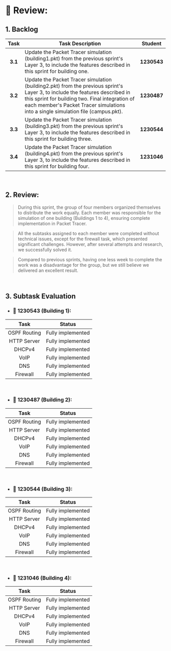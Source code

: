 # 📄 Review:

## 1. Backlog

| **Task** | **Task Description**                                                                                                                                                                                                                                                | **Student** |
|:--------:|---------------------------------------------------------------------------------------------------------------------------------------------------------------------------------------------------------------------------------------------------------------------|:-----------:|
| **3.1**  | Update the Packet Tracer simulation (building1.pkt) from the previous sprint's Layer 3, to include the features described in this sprint for building one.                                                                                                          | **1230543** |
| **3.2**  | Update the Packet Tracer simulation (building2.pkt) from the previous sprint's Layer 3, to include the features described in this sprint for building two. Final integration of each member's Packet Tracer simulations into a single simulation file (campus.pkt). | **1230487** |
| **3.3**  | Update the Packet Tracer simulation (building3.pkt) from the previous sprint's Layer 3, to include the features described in this sprint for building three.                                                                                                        | **1230544** |
| **3.4**  | Update the Packet Tracer simulation (building4.pkt) from the previous sprint's Layer 3, to include the features described in this sprint for building four.                                                                                                         | **1231046** |

<br>

## 2. Review:

> During this sprint, the group of four members organized themselves to distribute the work equally. Each member was responsible for the simulation of one building (Buildings 1 to 4), ensuring complete implementation in Packet Tracer.

> All the subtasks assigned to each member were completed without technical issues, except for the firewall task, which presented significant challenges. However, after several attempts and research, we successfully solved it.

> Compared to previous sprints, having one less week to complete the work was a disadvantage for the group, but we still believe we delivered an excellent result.

<br>

## 3. Subtask Evaluation


- ### 🏢 1230543 (Building 1):

|     Task     |      Status       |
|:------------:|:-----------------:|
| OSPF Routing | Fully implemented |
| HTTP Server  | Fully implemented |
|    DHCPv4    | Fully implemented |
|     VoIP     | Fully implemented |
|     DNS      | Fully implemented |
|   Firewall   | Fully implemented |

<br>

- ### 🏢 1230487 (Building 2):

|     Task     |      Status       |
|:------------:|:-----------------:|
| OSPF Routing | Fully implemented |
| HTTP Server  | Fully implemented |
|    DHCPv4    | Fully implemented |
|     VoIP     | Fully implemented |
|     DNS      | Fully implemented |
|   Firewall   | Fully implemented |

<br>

- ### 🏢 1230544 (Building 3):

|     Task     |      Status       |
|:------------:|:-----------------:|
| OSPF Routing | Fully implemented |
| HTTP Server  | Fully implemented |
|    DHCPv4    | Fully implemented |
|     VoIP     | Fully implemented |
|     DNS      | Fully implemented |
|   Firewall   | Fully implemented |

<br>

- ### 🏢 1231046 (Building 4):

|     Task     |      Status       |
|:------------:|:-----------------:|
| OSPF Routing | Fully implemented |
| HTTP Server  | Fully implemented |
|    DHCPv4    | Fully implemented |
|     VoIP     | Fully implemented |
|     DNS      | Fully implemented |
|   Firewall   | Fully implemented |
